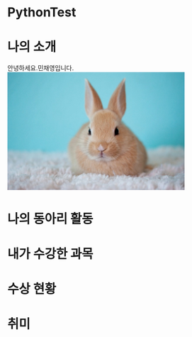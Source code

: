 # PythonTest

# 나의 소개
안녕하세요.민채영입니다. <br>
<img src="rabbit1.jpg" width = "400">

# 나의 동아리 활동

# 내가 수강한 과목

# 수상 현황

# 취미
